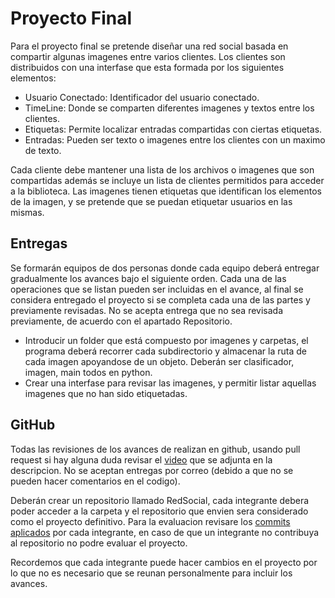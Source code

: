 # Proyecto Final

Para el proyecto final se pretende diseñar una red social basada en compartir algunas imagenes entre varios clientes. Los clientes son distribuidos con una interfase que esta formada por los siguientes elementos:
* Usuario Conectado: Identificador del usuario conectado.
* TimeLine: Donde se comparten diferentes imagenes y textos entre los clientes.
* Etiquetas: Permite localizar entradas compartidas con ciertas etiquetas.
* Entradas: Pueden ser texto o imagenes entre los clientes con un maximo de texto.

Cada cliente debe mantener una lista de los archivos o imagenes que son compartidas además se incluye un lista de clientes permitidos para acceder a la biblioteca.
Las imagenes tienen etiquetas que identifican los elementos de la imagen, y se pretende que se puedan etiquetar usuarios en las mismas.

## Entregas

Se formarán equipos de dos personas donde cada equipo deberá entregar gradualmente los avances bajo el siguiente orden. Cada una de las operaciones que se listan pueden ser incluidas en el avance, al final se considera entregado el proyecto si se completa cada una de las partes y previamente revisadas. No se acepta entrega que no sea revisada previamente, de acuerdo con el apartado Repositorio.

*  Introducir un folder que está compuesto por imagenes y carpetas, el programa deberá recorrer cada subdirectorio y almacenar la ruta de cada imagen apoyandose de un objeto. Deberán ser clasificador, imagen, main todos en python.
*  Crear una interfase para revisar las imagenes, y permitir listar aquellas imagenes que no han sido etiquetadas.

## GitHub

Todas las revisiones de los avances de realizan en github, usando pull request si hay alguna duda  revisar el [video][516917d1] que se adjunta en la descripcion. No se aceptan entregas por correo (debido a que no se pueden hacer comentarios en el codigo).

Deberán crear un repositorio llamado RedSocial, cada integrante debera poder acceder a la carpeta y el repositorio que envien sera considerado como el proyecto definitivo.
Para la evaluacion revisare los [commits aplicados][2aa2a4d3] por cada integrante, en caso de que un integrante no contribuya al repositorio no podre evaluar el proyecto.



Recordemos que cada integrante puede hacer cambios en el proyecto por lo que no es necesario que se reunan personalmente para incluir los avances.

  [516917d1]: https://youtu.be/ZiXx7acOmy4 "Tutorial de Pull Request"
  [2aa2a4d3]: https://youtu.be/zb_InJZuTS4 "Commits"
